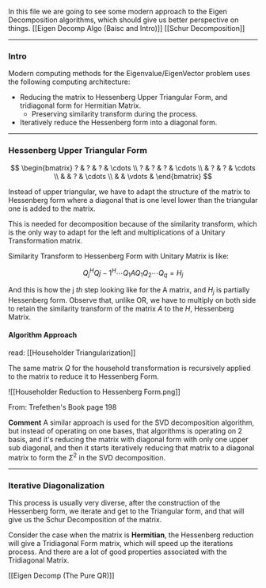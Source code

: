 In this file we are going to see some modern approach to the Eigen Decomposition algorithms, which should give us better perspective on things. 
[[Eigen Decomp Algo (Baisc and Intro)]]
[[Schur Decomposition]] 

---

### Intro

Modern computing methods for the Eigenvalue/EigenVector problem uses the following computing architecture: 

* Reducing the matrix to Hessenberg Upper Triangular Form, and tridiagonal form for Hermitian Matrix. 
	* Preserving similarity transform during the process. 
* Iteratively reduce the Hessenberg form into a diagonal form. 

---

### Hessenberg Upper Triangular Form

$$
\begin{bmatrix}
	? & ? & ? & \cdots
	\\
	? & ? & ? & \cdots 
	\\
	  & ? & ? & \cdots
	\\
 	  &   & ? & \cdots
	\\
	  &   &  \vdots &
\end{bmatrix}
$$

Instead of upper triangular, we have to adapt the structure of the matrix to Hessenberg form where a diagonal that is one level lower than the triangular one is added to the matrix. 

This is needed for decomposition because of the similarity transform, which is the only way to adapt for the left and multiplications of a Unitary Transformation matrix. 

Similarity Transform to Hessenberg Form with Unitary Matrix is like: 

$$
Q_j^HQ{j - 1}^H \cdots Q_1A Q_1Q_2\cdots Q_q = H_j
$$

And this is how the j $th$ step looking like for the A matrix, and $H_j$ is partially Hessenberg form. Observe that, unlike OR, we have to multiply on both side to retain the similarity transform of the matrix $A$ to the $H$, Hessenberg Matrix. 


#### Algorithm Approach

read: [[Householder Triangularization]]

The same matrix $Q$ for the household transformation is recursively applied to the matrix to reduce it to Hessenberg Form. 

![[Householder Reduction to Hessenberg Form.png]]

From: Trefethen's Book page 198

**Comment**
A similar approach is used for the SVD decomposition algorithm, but instead of operating on one bases, that algorithms is operating on 2 basis, and it's reducing the matrix with diagonal form with only one upper sub diagonal, and then it starts iteratively reducing that matrix to a diagonal matrix to form the $\Sigma^2$ in the SVD decomposition. 

---
### Iterative Diagonalization

This process is usually very diverse, after the construction of the Hessenberg form, we iterate and get to the Triangular form, and that will give us the Schur Decomposition of the matrix. 

Consider the case when the matrix is **Hermitian**, the Hessenberg reduction will give a Tridiagonal Form matrix, which will speed up the iterations process. And there are a lot of good properties associated with the Tridiagonal Matrix. 



[[Eigen Decomp (The Pure QR)]]